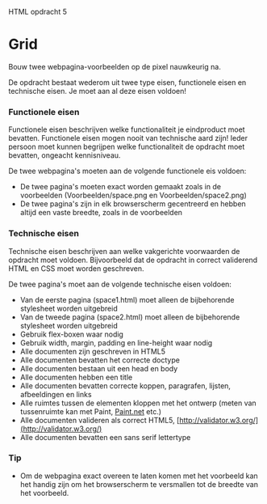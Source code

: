 HTML opdracht 5

# Grid
Bouw twee webpagina-voorbeelden op de pixel nauwkeurig na.

De opdracht bestaat wederom uit twee type eisen, functionele eisen en technische eisen. Je moet aan al deze eisen voldoen!

### Functionele eisen

Functionele eisen beschrijven welke functionaliteit je eindproduct moet bevatten. Functionele eisen mogen nooit van technische aard zijn! Ieder persoon moet kunnen begrijpen welke functionaliteit de opdracht moet bevatten, ongeacht kennisniveau.

De twee webpagina's moeten aan de volgende functionele eis voldoen:

* De twee pagina's moeten exact worden gemaakt zoals in de voorbeelden (Voorbeelden/space.png en Voorbeelden/space2.png)
* De twee pagina's zijn in elk browserscherm gecentreerd en hebben altijd een vaste breedte, zoals in de voorbeelden

### Technische eisen
Technische eisen beschrijven aan welke vakgerichte voorwaarden de opdracht moet voldoen. Bijvoorbeeld dat de opdracht in correct validerend HTML en CSS moet worden geschreven.

De twee pagina's moet aan de volgende technische eisen voldoen:
* Van de eerste pagina (space1.html) moet alleen de bijbehorende stylesheet worden uitgebreid
* Van de tweede pagina (space2.html) moet alleen de bijbehorende stylesheet worden uitgebreid
* Gebruik flex-boxen waar nodig
* Gebruik width, margin, padding en line-height waar nodig
* Alle documenten zijn geschreven in HTML5
* Alle documenten bevatten het correcte doctype
* Alle documenten bestaan uit een head en body
* Alle documenten hebben een title
* Alle documenten bevatten correcte koppen, paragrafen, lijsten, afbeeldingen en links
* Alle ruimtes tussen de elementen kloppen met het ontwerp (meten van tussenruimte kan met Paint,  [Paint.net](http://www.getpaint.net/index.html)  etc.)
* Alle documenten valideren als correct HTML5, [http://validator.w3.org/](http://validator.w3.org/)
* Alle documenten bevatten een sans serif lettertype

### Tip
* Om de webpagina exact overeen te laten komen met het voorbeeld kan het handig zijn om het browserscherm te versmallen tot de breedte van het voorbeeld.
